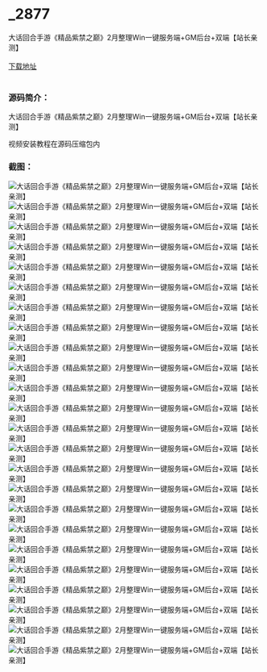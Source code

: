 # _2877
大话回合手游《精品紫禁之巅》2月整理Win一键服务端+GM后台+双端【站长亲测】
<br/></br>
[下载地址](https://www.uuid2.com/2877.html "下载地址")
<br/></br>
<h3>源码简介：</h3>
<p>大话回合手游《精品紫禁之巅》2月整理Win一键服务端+GM后台+双端【站长亲测】<p>
<p>视频安装教程在源码压缩包内<p>
<h3>截图：</h3>
<img src="https://www.uuid2.com/wp-content/uploads/img/202202/6c6a7b0556.jpg" alt="大话回合手游《精品紫禁之巅》2月整理Win一键服务端+GM后台+双端【站长亲测】"><img src="https://www.uuid2.com/wp-content/uploads/img/202202/6c6a7b0280.jpg" alt="大话回合手游《精品紫禁之巅》2月整理Win一键服务端+GM后台+双端【站长亲测】"><img src="https://www.uuid2.com/wp-content/uploads/img/202202/6c6a7b0240.jpg" alt="大话回合手游《精品紫禁之巅》2月整理Win一键服务端+GM后台+双端【站长亲测】"><img src="https://www.uuid2.com/wp-content/uploads/img/202202/6c6a7b0427.jpg" alt="大话回合手游《精品紫禁之巅》2月整理Win一键服务端+GM后台+双端【站长亲测】"><img src="https://www.uuid2.com/wp-content/uploads/img/202202/6c6a7b0310.jpg" alt="大话回合手游《精品紫禁之巅》2月整理Win一键服务端+GM后台+双端【站长亲测】"><img src="https://www.uuid2.com/wp-content/uploads/img/202202/6c6a7b0821.jpg" alt="大话回合手游《精品紫禁之巅》2月整理Win一键服务端+GM后台+双端【站长亲测】"><img src="https://www.uuid2.com/wp-content/uploads/img/202202/6c6a7b0973.jpg" alt="大话回合手游《精品紫禁之巅》2月整理Win一键服务端+GM后台+双端【站长亲测】"><img src="https://www.uuid2.com/wp-content/uploads/img/202202/bc1ebe5874.jpg" alt="大话回合手游《精品紫禁之巅》2月整理Win一键服务端+GM后台+双端【站长亲测】"><img src="https://www.uuid2.com/wp-content/uploads/img/202202/bc1ebe5657.jpg" alt="大话回合手游《精品紫禁之巅》2月整理Win一键服务端+GM后台+双端【站长亲测】"><img src="https://www.uuid2.com/wp-content/uploads/img/202202/bc1ebe5693.jpg" alt="大话回合手游《精品紫禁之巅》2月整理Win一键服务端+GM后台+双端【站长亲测】"><img src="https://www.uuid2.com/wp-content/uploads/img/202202/bc1ebe5110.jpg" alt="大话回合手游《精品紫禁之巅》2月整理Win一键服务端+GM后台+双端【站长亲测】"><img src="https://www.uuid2.com/wp-content/uploads/img/202202/bc1ebe5720.jpg" alt="大话回合手游《精品紫禁之巅》2月整理Win一键服务端+GM后台+双端【站长亲测】"><img src="https://www.uuid2.com/wp-content/uploads/img/202202/bc1ebe5322.jpg" alt="大话回合手游《精品紫禁之巅》2月整理Win一键服务端+GM后台+双端【站长亲测】"><img src="https://www.uuid2.com/wp-content/uploads/img/202202/1756969395.jpg" alt="大话回合手游《精品紫禁之巅》2月整理Win一键服务端+GM后台+双端【站长亲测】"><img src="https://www.uuid2.com/wp-content/uploads/img/202202/1756969400.jpg" alt="大话回合手游《精品紫禁之巅》2月整理Win一键服务端+GM后台+双端【站长亲测】"><img src="https://www.uuid2.com/wp-content/uploads/img/202202/1756969434.jpg" alt="大话回合手游《精品紫禁之巅》2月整理Win一键服务端+GM后台+双端【站长亲测】"><img src="https://www.uuid2.com/wp-content/uploads/img/202202/1756969795.jpg" alt="大话回合手游《精品紫禁之巅》2月整理Win一键服务端+GM后台+双端【站长亲测】"><img src="https://www.uuid2.com/wp-content/uploads/img/202202/1756969311.jpg" alt="大话回合手游《精品紫禁之巅》2月整理Win一键服务端+GM后台+双端【站长亲测】"><img src="https://www.uuid2.com/wp-content/uploads/img/202202/1756969301.jpg" alt="大话回合手游《精品紫禁之巅》2月整理Win一键服务端+GM后台+双端【站长亲测】"><img src="https://www.uuid2.com/wp-content/uploads/img/202202/1756969205.jpg" alt="大话回合手游《精品紫禁之巅》2月整理Win一键服务端+GM后台+双端【站长亲测】"><img src="https://www.uuid2.com/wp-content/uploads/img/202202/0d88d54762.jpg" alt="大话回合手游《精品紫禁之巅》2月整理Win一键服务端+GM后台+双端【站长亲测】"><img src="https://www.uuid2.com/wp-content/uploads/img/202202/0d88d54104.jpg" alt="大话回合手游《精品紫禁之巅》2月整理Win一键服务端+GM后台+双端【站长亲测】"><img src="https://www.uuid2.com/wp-content/uploads/img/202202/0d88d54248.jpg" alt="大话回合手游《精品紫禁之巅》2月整理Win一键服务端+GM后台+双端【站长亲测】"><img src="https://www.uuid2.com/wp-content/uploads/img/202202/0d88d54470.jpg" alt="大话回合手游《精品紫禁之巅》2月整理Win一键服务端+GM后台+双端【站长亲测】">
